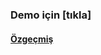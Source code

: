 ### Demo için [tıkla]
#### [Özgeçmiş](https://drive.google.com/file/d/1w1-IpLWT3bIm0A7twPoG6LBxkNqu2SEO/view?usp=sharing)
